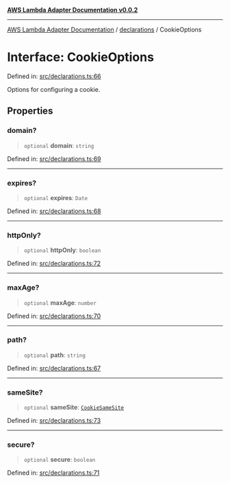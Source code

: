 [**AWS Lambda Adapter Documentation v0.0.2**](../../README.md)

***

[AWS Lambda Adapter Documentation](../../modules.md) / [declarations](../README.md) / CookieOptions

# Interface: CookieOptions

Defined in: [src/declarations.ts:66](https://github.com/stonemjs/browser-adapter/blob/2a6ec5410a97b6bc45328cca33b607b5a6b7ed84/src/declarations.ts#L66)

Options for configuring a cookie.

## Properties

### domain?

> `optional` **domain**: `string`

Defined in: [src/declarations.ts:69](https://github.com/stonemjs/browser-adapter/blob/2a6ec5410a97b6bc45328cca33b607b5a6b7ed84/src/declarations.ts#L69)

***

### expires?

> `optional` **expires**: `Date`

Defined in: [src/declarations.ts:68](https://github.com/stonemjs/browser-adapter/blob/2a6ec5410a97b6bc45328cca33b607b5a6b7ed84/src/declarations.ts#L68)

***

### httpOnly?

> `optional` **httpOnly**: `boolean`

Defined in: [src/declarations.ts:72](https://github.com/stonemjs/browser-adapter/blob/2a6ec5410a97b6bc45328cca33b607b5a6b7ed84/src/declarations.ts#L72)

***

### maxAge?

> `optional` **maxAge**: `number`

Defined in: [src/declarations.ts:70](https://github.com/stonemjs/browser-adapter/blob/2a6ec5410a97b6bc45328cca33b607b5a6b7ed84/src/declarations.ts#L70)

***

### path?

> `optional` **path**: `string`

Defined in: [src/declarations.ts:67](https://github.com/stonemjs/browser-adapter/blob/2a6ec5410a97b6bc45328cca33b607b5a6b7ed84/src/declarations.ts#L67)

***

### sameSite?

> `optional` **sameSite**: [`CookieSameSite`](../enumerations/CookieSameSite.md)

Defined in: [src/declarations.ts:73](https://github.com/stonemjs/browser-adapter/blob/2a6ec5410a97b6bc45328cca33b607b5a6b7ed84/src/declarations.ts#L73)

***

### secure?

> `optional` **secure**: `boolean`

Defined in: [src/declarations.ts:71](https://github.com/stonemjs/browser-adapter/blob/2a6ec5410a97b6bc45328cca33b607b5a6b7ed84/src/declarations.ts#L71)
